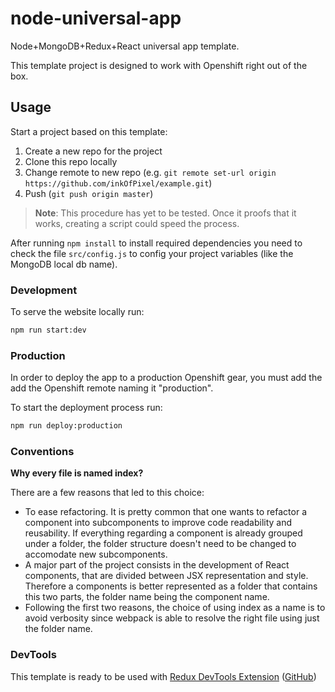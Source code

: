 # node-universal-app
Node+MongoDB+Redux+React universal app template.

This template project is designed to work with Openshift right out of the box.

## Usage

Start a project based on this template:

1. Create a new repo for the project
2. Clone this repo locally
3. Change remote to new repo (e.g. `git remote set-url origin https://github.com/inkOfPixel/example.git`)
4. Push (`git push origin master`)

> **Note**: This procedure has yet to be tested. Once it proofs that it works, creating a script could speed the process.

After running `npm install` to install required dependencies you need to check the file `src/config.js` to config your project variables (like the MongoDB local db name).

### Development

To serve the website locally run:
```sh
npm run start:dev
```

### Production

In order to deploy the app to a production Openshift gear, you must add the add the Openshift remote naming it "production".

To start the deployment process run:
```sh
npm run deploy:production
```

### Conventions

**Why every file is named index?**

There are a few reasons that led to this choice:
- To ease refactoring. It is pretty common that one wants to refactor a component into subcomponents to improve code
readability and reusability. If everything regarding a component is already grouped under a folder, the folder structure doesn't need to be changed to accomodate new subcomponents.
- A major part of the project consists in the development of React components, that are divided between JSX
representation and style. Therefore a components is better represented as a folder that contains this two parts, the
folder name being the component name.
- Following the first two reasons, the choice of using index as a name is to avoid verbosity since webpack is able to resolve the right file using just the folder name.

### DevTools
This template is ready to be used with [Redux DevTools Extension](https://chrome.google.com/webstore/detail/redux-devtools/lmhkpmbekcpmknklioeibfkpmmfibljd) ([GitHub](https://github.com/zalmoxisus/redux-devtools-extension))

